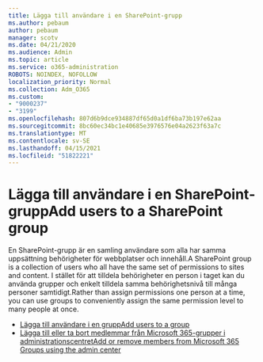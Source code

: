 ```yaml
---
title: Lägga till användare i en SharePoint-grupp
ms.author: pebaum
author: pebaum
manager: scotv
ms.date: 04/21/2020
ms.audience: Admin
ms.topic: article
ms.service: o365-administration
ROBOTS: NOINDEX, NOFOLLOW
localization_priority: Normal
ms.collection: Adm_O365
ms.custom:
- "9000237"
- "3199"
ms.openlocfilehash: 807d6b9dce934887df65d0a1df6ba73b197e62aa
ms.sourcegitcommit: 8bc60ec34bc1e40685e3976576e04a2623f63a7c
ms.translationtype: MT
ms.contentlocale: sv-SE
ms.lasthandoff: 04/15/2021
ms.locfileid: "51822221"
---
```

# <a name="add-users-to-a-sharepoint-group"></a><span data-ttu-id="682d4-102">Lägga till användare i en SharePoint-grupp</span><span class="sxs-lookup"><span data-stu-id="682d4-102">Add users to a SharePoint group</span></span>

<span data-ttu-id="682d4-103">En SharePoint-grupp är en samling användare som alla har samma uppsättning behörigheter för webbplatser och innehåll.</span><span class="sxs-lookup"><span data-stu-id="682d4-103">A SharePoint group is a collection of users who all have the same set of permissions to sites and content.</span></span> <span data-ttu-id="682d4-104">I stället för att tilldela behörigheter en person i taget kan du använda grupper och enkelt tilldela samma behörighetsnivå till många personer samtidigt.</span><span class="sxs-lookup"><span data-stu-id="682d4-104">Rather than assign permissions one person at a time, you can use groups to conveniently assign the same permission level to many people at once.</span></span>

- [<span data-ttu-id="682d4-105">Lägga till användare i en grupp</span><span class="sxs-lookup"><span data-stu-id="682d4-105">Add users to a group</span></span>](https://docs.microsoft.com/sharepoint/customize-sharepoint-site-permissions#add-users-to-a-group)
- [<span data-ttu-id="682d4-106">Lägga till eller ta bort medlemmar från Microsoft 365-grupper i administrationscentret</span><span class="sxs-lookup"><span data-stu-id="682d4-106">Add or remove members from Microsoft 365 Groups using the admin center</span></span>](https://docs.microsoft.com/microsoft-365/admin/create-groups/add-or-remove-members-from-groups)